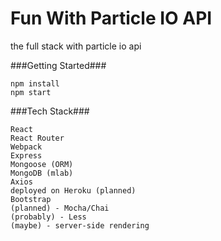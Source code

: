 # Fun With Particle IO API

the full stack with particle io api

###Getting Started###

	npm install
	npm start

###Tech Stack###

    React
    React Router
    Webpack
    Express
    Mongoose (ORM)
    MongoDB (mlab)
    Axios
    deployed on Heroku (planned)
    Bootstrap
    (planned) - Mocha/Chai
    (probably) - Less
    (maybe) - server-side rendering